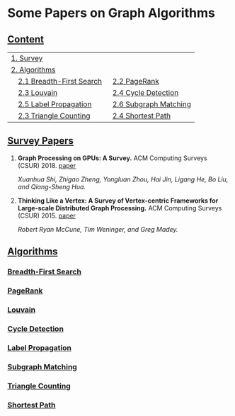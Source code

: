 # Some Papers on Graph Algorithms 

## [Content](#content)

<table>
<tr><td colspan="2"><a href="#survey-papers">1. Survey</a></td></tr> 
<tr><td colspan="2"><a href="#algorithms">2. Algorithms</a></td></tr>
<tr>
    <td>&emsp;<a href="#breadth-first-search">2.1 Breadth-First Search</a></td>
    <td>&ensp;<a href="#pagerank">2.2 PageRank</a></td>
</tr>
<tr>
    <td>&emsp;<a href="#louvain">2.3 Louvain</a></td>
    <td>&ensp;<a href="#cycle-detection">2.4 Cycle Detection</a></td>
</tr>
<tr>
    <td>&emsp;<a href="#label-propagation">2.5 Label Propagation</a></td>
    <td>&ensp;<a href="#subgraph-matching">2.6 Subgraph Matching</a></td>
</tr>
<tr>
    <td>&emsp;<a href="#triangle-counting">2.3 Triangle Counting</a></td>
    <td>&ensp;<a href="#shortest-path">2.4 Shortest Path</a></td>
</tr>
</table>

## [Survey Papers](#content)

1. **Graph Processing on GPUs: A Survey.** ACM Computing Surveys (CSUR) 2018. [paper](https://dl.acm.org/doi/abs/10.1145/3128571)
   <br/>

   *Xuanhua Shi, Zhigao Zheng, Yongluan Zhou, Hai Jin, Ligang He, Bo Liu, and Qiang-Sheng Hua.*
   <br/>

2. **Thinking Like a Vertex: A Survey of Vertex-centric Frameworks for Large-scale Distributed Graph Processing.** ACM Computing Surveys (CSUR) 2015. [paper](https://dl.acm.org/doi/abs/10.1145/2818185)
   <br/>

    *Robert Ryan McCune, Tim Weninger, and Greg Madey.*
    <br/>



## [Algorithms](#content)

### [Breadth-First Search](#content)

### [PageRank](#content)


### [Louvain](#content)


### [Cycle Detection](#content)


### [Label Propagation](#content)


### [Subgraph Matching](#content)


### [Triangle Counting](#content)


### [Shortest Path](#content)

